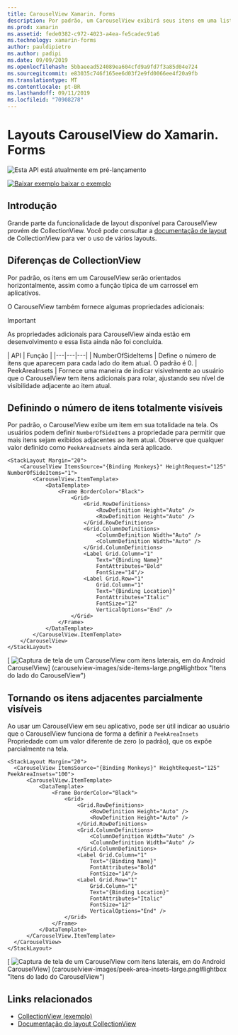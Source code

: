 ```yaml
---
title: CarouselView Xamarin. Forms
description: Por padrão, um CarouselView exibirá seus itens em uma lista horizontal. No entanto, ele também tem acesso aos mesmos layouts que CollectionView, incluindo uma orientação vertical.
ms.prod: xamarin
ms.assetid: fede0382-c972-4023-a4ea-fe5cadec91a6
ms.technology: xamarin-forms
author: pauldipietro
ms.author: padipi
ms.date: 09/09/2019
ms.openlocfilehash: 5bbaeead524089ea604cfd9a9fd7f3a85d04e724
ms.sourcegitcommit: e83035c746f165ee6d03f2e9fd0066ee4f20a9fb
ms.translationtype: MT
ms.contentlocale: pt-BR
ms.lasthandoff: 09/11/2019
ms.locfileid: "70908278"
---
```

# <a name="xamarinforms-carouselview-layouts"></a>Layouts CarouselView do Xamarin. Forms

![](~/media/shared/preview.png "Esta API está atualmente em pré-lançamento")

[![Baixar exemplo](~/media/shared/download.png) baixar o exemplo](https://github.com/xamarin/xamarin-forms-samples/tree/master/UserInterface/CarouselViewDemos/)

## <a name="introduction"></a>Introdução

Grande parte da funcionalidade de layout disponível para CarouselView provém de CollectionView. Você pode consultar a [documentação de layout](../collectionview/layout.md) de CollectionView para ver o uso de vários layouts.

## <a name="differences-from-collectionview"></a>Diferenças de CollectionView

Por padrão, os itens em um CarouselView serão orientados horizontalmente, assim como a função típica de um carrossel em aplicativos.

O CarouselView também fornece algumas propriedades adicionais:

> [!IMPORTANT]
> As propriedades adicionais para CarouselView ainda estão em desenvolvimento e essa lista ainda não foi concluída.

| API | Função |
|---|---|---|
| NumberOfSideItems | Define o número de itens que aparecem para cada lado do item atual. O padrão é 0.
| PeekAreaInsets | Fornece uma maneira de indicar visivelmente ao usuário que o CarouselView tem itens adicionais para rolar, ajustando seu nível de visibilidade adjacente ao item atual.

## <a name="setting-the-number-of-fully-visible-items"></a>Definindo o número de itens totalmente visíveis

Por padrão, o CarouselView exibe um item em sua totalidade na tela. Os usuários podem definir `NumberOfSideItems` a propriedade para permitir que mais itens sejam exibidos adjacentes ao item atual. Observe que qualquer valor definido como `PeekAreaInsets` ainda será aplicado.

```xaml
<StackLayout Margin="20">
    <CarouselView ItemsSource="{Binding Monkeys}" HeightRequest="125" NumberOfSideItems="1">
        <CarouselView.ItemTemplate>
            <DataTemplate>
                <Frame BorderColor="Black">
                    <Grid>
                        <Grid.RowDefinitions>
                            <RowDefinition Height="Auto" />
                            <RowDefinition Height="Auto" />
                        </Grid.RowDefinitions>
                        <Grid.ColumnDefinitions>
                            <ColumnDefinition Width="Auto" />
                            <ColumnDefinition Width="Auto" />
                        </Grid.ColumnDefinitions>
                        <Label Grid.Column="1"
                            Text="{Binding Name}"
                            FontAttributes="Bold"
                            FontSize="14"/>
                        <Label Grid.Row="1"
                            Grid.Column="1"
                            Text="{Binding Location}"
                            FontAttributes="Italic"
                            FontSize="12"
                            VerticalOptions="End" />
                    </Grid>
                </Frame>
            </DataTemplate>
        </CarouselView.ItemTemplate>
    </CarouselView>
</StackLayout>
```

[ ![Captura de tela de um CarouselView com itens laterais, em](carouselview-images/side-items.png "itens do lado") do Android CarouselView] (carouselview-images/side-items-large.png#lightbox "Itens do lado do CarouselView")

## <a name="making-adjacent-items-partially-visible"></a>Tornando os itens adjacentes parcialmente visíveis

Ao usar um CarouselView em seu aplicativo, pode ser útil indicar ao usuário que o CarouselView funciona de forma a definir a `PeekAreaInsets` Propriedade com um valor diferente de zero (o padrão), que os expõe parcialmente na tela.

```xaml
<StackLayout Margin="20">
  <CarouselView ItemsSource="{Binding Monkeys}" HeightRequest="125" PeekAreaInsets="100">
      <CarouselView.ItemTemplate>
          <DataTemplate>
              <Frame BorderColor="Black">
                  <Grid>
                      <Grid.RowDefinitions>
                          <RowDefinition Height="Auto" />
                          <RowDefinition Height="Auto" />
                      </Grid.RowDefinitions>
                      <Grid.ColumnDefinitions>
                          <ColumnDefinition Width="Auto" />
                          <ColumnDefinition Width="Auto" />
                      </Grid.ColumnDefinitions>
                      <Label Grid.Column="1"
                          Text="{Binding Name}"
                          FontAttributes="Bold"
                          FontSize="14"/>
                      <Label Grid.Row="1"
                          Grid.Column="1"
                          Text="{Binding Location}"
                          FontAttributes="Italic"
                          FontSize="12"
                          VerticalOptions="End" />
                  </Grid>
              </Frame>
          </DataTemplate>
      </CarouselView.ItemTemplate>
  </CarouselView>
</StackLayout>
```

[ ![Captura de tela de um CarouselView com itens laterais, em](carouselview-images/peek-area-insets.png "itens do lado") do Android CarouselView] (carouselview-images/peek-area-insets-large.png#lightbox "Itens do lado do CarouselView")

## <a name="related-links"></a>Links relacionados

- [CollectionView (exemplo)](https://github.com/xamarin/xamarin-forms-samples/tree/master/UserInterface/CarouselViewDemos/)
- [Documentação do layout CollectionView](../collectionview/layout.md)
